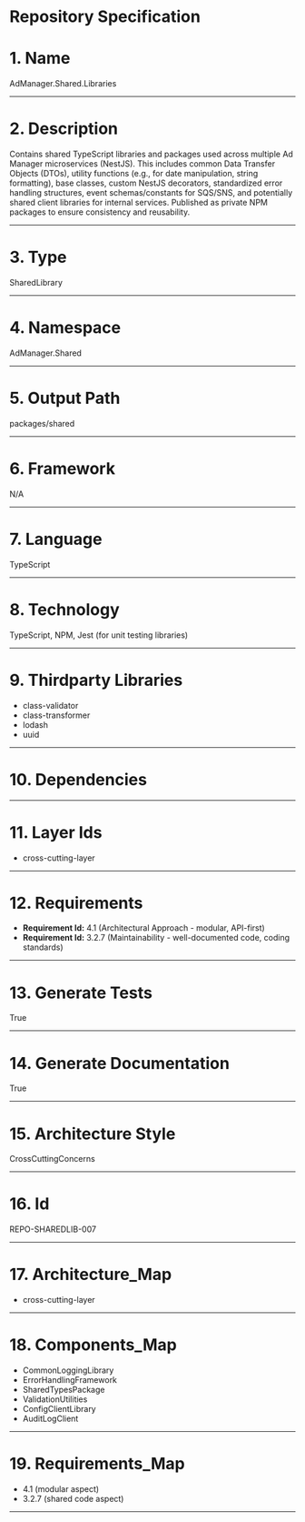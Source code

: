 # Repository Specification

# 1. Name
AdManager.Shared.Libraries


---

# 2. Description
Contains shared TypeScript libraries and packages used across multiple Ad Manager microservices (NestJS). This includes common Data Transfer Objects (DTOs), utility functions (e.g., for date manipulation, string formatting), base classes, custom NestJS decorators, standardized error handling structures, event schemas/constants for SQS/SNS, and potentially shared client libraries for internal services. Published as private NPM packages to ensure consistency and reusability.


---

# 3. Type
SharedLibrary


---

# 4. Namespace
AdManager.Shared


---

# 5. Output Path
packages/shared


---

# 6. Framework
N/A


---

# 7. Language
TypeScript


---

# 8. Technology
TypeScript, NPM, Jest (for unit testing libraries)


---

# 9. Thirdparty Libraries

- class-validator
- class-transformer
- lodash
- uuid


---

# 10. Dependencies



---

# 11. Layer Ids

- cross-cutting-layer


---

# 12. Requirements

- **Requirement Id:** 4.1 (Architectural Approach - modular, API-first)  
- **Requirement Id:** 3.2.7 (Maintainability - well-documented code, coding standards)  


---

# 13. Generate Tests
True


---

# 14. Generate Documentation
True


---

# 15. Architecture Style
CrossCuttingConcerns


---

# 16. Id
REPO-SHAREDLIB-007


---

# 17. Architecture_Map

- cross-cutting-layer


---

# 18. Components_Map

- CommonLoggingLibrary
- ErrorHandlingFramework
- SharedTypesPackage
- ValidationUtilities
- ConfigClientLibrary
- AuditLogClient


---

# 19. Requirements_Map

- 4.1 (modular aspect)
- 3.2.7 (shared code aspect)


---


